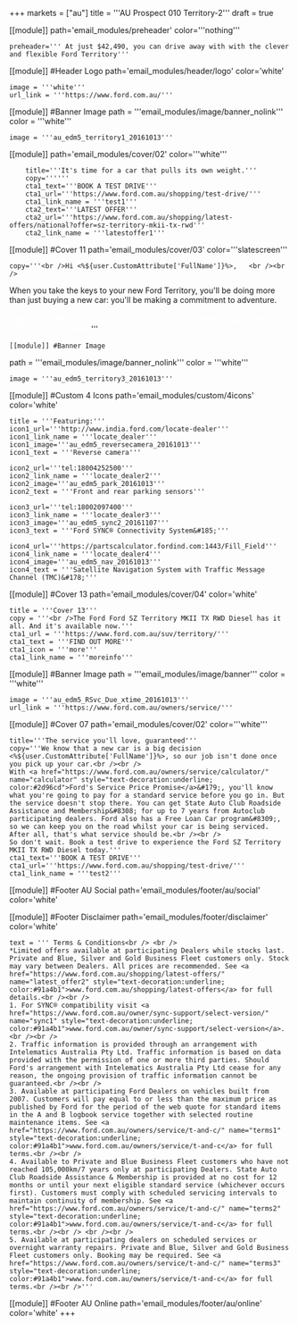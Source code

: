 +++
markets = ["au"]
title = '''AU Prospect 010 Territory-2'''
draft = true

[[module]]
path='email_modules/preheader'
color='''nothing'''

	preheader=''' At just $42,490, you can drive away with with the clever and flexible Ford Territory'''

[[module]] #Header Logo
path='email_modules/header/logo'
color='white'

	image = '''white'''
	url_link = '''https://www.ford.com.au/'''

[[module]] #Banner Image
path = '''email_modules/image/banner_nolink'''
color = '''white'''

	image = '''au_edm5_territory1_20161013'''

[[module]]
path='email_modules/cover/02'
color='''white'''

		title='''It's time for a car that pulls its own weight.'''
		copy=''''''
		cta1_text='''BOOK A TEST DRIVE'''
		cta1_url='''https://www.ford.com.au/shopping/test-drive/'''
		cta1_link_name = '''test1'''
		cta2_text='''LATEST OFFER'''
		cta2_url='''https://www.ford.com.au/shopping/latest-offers/national?offer=sz-territory-mkii-tx-rwd'''
		cta2_link_name = '''latestoffer1'''

[[module]] #Cover 11
path='email_modules/cover/03'
color='''slatescreen'''

	copy='''<br />Hi <%${user.CustomAttribute['FullName']}%>,	<br /><br />
When you take the keys to your new Ford Territory, you'll be doing more than just buying a new car: you'll be making a commitment to adventure.</span><br /><br />
<span style="font-size:16px; color:#FFFFFF; font-family:Arial, Helvetica, sans-serif ;">
Right now, the Ford SZ Territory MKII TX RWD Diesel is available at $42,490* Driveaway.</span>'''

	[[module]] #Banner Image
path = '''email_modules/image/banner_nolink'''
color = '''white'''

	image = '''au_edm5_territory3_20161013'''

[[module]] #Custom 4 Icons
path='email_modules/custom/4icons'
color='white'

	title = '''Featuring:'''
	icon1_url='''http://www.india.ford.com/locate-dealer'''
	icon1_link_name = '''locate_dealer'''
	icon1_image='''au_edm5_reversecamera_20161013'''
	icon1_text = '''Reverse camera'''

	icon2_url='''tel:18004252500'''
	icon2_link_name = '''locate_dealer2'''
	icon2_image='''au_edm5_park_20161013'''
	icon2_text = '''Front and rear parking sensors'''

	icon3_url='''tel:18002097400'''
	icon3_link_name = '''locate_dealer3'''
	icon3_image='''au_edm5_sync2_20161107'''
	icon3_text = '''Ford SYNC® Connectivity System&#185;'''

	icon4_url='''https://partscalculator.fordind.com:1443/Fill_Field'''
	icon4_link_name = '''locate_dealer4'''
	icon4_image='''au_edm5_nav_20161013'''
	icon4_text = '''Satellite Navigation System with Traffic Message Channel (TMC)&#178;'''

[[module]] #Cover 13
path='email_modules/cover/04'
color='white'

	title = '''Cover 13'''
	copy = '''<br />The Ford Ford SZ Territory MKII TX RWD Diesel has it all. And it's available now.'''
	cta1_url = '''https://www.ford.com.au/suv/territory/'''
	cta1_text = '''FIND OUT MORE'''
	cta1_icon = '''more'''
	cta1_link_name = '''moreinfo'''

[[module]] #Banner Image 
path = '''email_modules/image/banner'''
color = '''white'''

	image = '''au_edm5_RSvc_Due_xtime_20161013'''
	url_link = '''https://www.ford.com.au/owners/service/'''

[[module]] #Cover 07
path='email_modules/cover/02'
color='''white'''

	title='''The service you'll love, guaranteed'''
	copy='''We know that a new car is a big decision <%${user.CustomAttribute['FullName']}%>, so our job isn't done once you pick up your car.<br /><br />
	With <a href="https://www.ford.com.au/owners/service/calculator/" name="calculator" style="text-decoration:underline; color:#2d96cd">Ford's Service Price Promise</a>&#179;, you'll know what you're going to pay for a standard service before you go in. But the service doesn't stop there. You can get State Auto Club Roadside Assistance and Membership&#8308; for up to 7 years from Autoclub participating dealers. Ford also has a Free Loan Car program&#8309;, so we can keep you on the road whilst your car is being serviced. After all, that's what service should be.<br /><br />
	So don't wait. Book a test drive to experience the Ford SZ Territory MKII TX RWD Diesel today.'''
	cta1_text='''BOOK A TEST DRIVE'''
	cta1_url='''https://www.ford.com.au/shopping/test-drive/'''
	cta1_link_name = '''test2'''

[[module]] #Footer AU Social
path='email_modules/footer/au/social'
color='white'

[[module]] #Footer Disclaimer
path='email_modules/footer/disclaimer'
color='white'

	text = ''' Terms & Conditions<br /> <br />
	*Limited offers available at participating Dealers while stocks last. Private and Blue, Silver and Gold Business Fleet customers only. Stock may vary between Dealers. All prices are recommended. See <a href="https://www.ford.com.au/shopping/latest-offers/" name="latest_offer2" style="text-decoration:underline; color:#91a4b1">www.ford.com.au/shopping/latest-offers</a> for full details.<br /><br />
	1. For SYNC® compatibility visit <a href="https://www.ford.com.au/owner/sync-support/select-version/" name="sync1" style="text-decoration:underline; color:#91a4b1">www.ford.com.au/owner/sync-support/select-version</a>.<br /><br />
	2. Traffic information is provided through an arrangement with Intelematics Australia Pty Ltd. Traffic information is based on data provided with the permission of one or more third parties. Should Ford's arrangement with Intelematics Australia Pty Ltd cease for any reason, the ongoing provision of traffic information cannot be guaranteed.<br /><br />
	3. Available at participating Ford Dealers on vehicles built from 2007. Customers will pay equal to or less than the maximum price as published by Ford for the period of the web quote for standard items in the A and B logbook service together with selected routine maintenance items. See <a href="https://www.ford.com.au/owners/service/t-and-c/" name="terms1" style="text-decoration:underline; color:#91a4b1">www.ford.com.au/owners/service/t-and-c</a> for full terms.<br /><br />
	4. Available to Private and Blue Business Fleet customers who have not reached 105,000km/7 years only at participating Dealers. State Auto Club Roadside Assistance & Membership is provided at no cost for 12 months or until your next eligible standard service (whichever occurs first). Customers must comply with scheduled servicing intervals to maintain continuity of membership. See <a href="https://www.ford.com.au/owners/service/t-and-c/" name="terms2" style="text-decoration:underline; color:#91a4b1">www.ford.com.au/owners/service/t-and-c</a> for full terms.<br /><br /> <br /><br />
	5. Available at participating dealers on scheduled services or overnight warranty repairs. Private and Blue, Silver and Gold Business Fleet customers only. Booking may be required. See <a href="https://www.ford.com.au/owners/service/t-and-c/" name="terms3" style="text-decoration:underline; color:#91a4b1">www.ford.com.au/owners/service/t-and-c</a> for full terms.<br /><br />'''

[[module]] #Footer AU Online
path='email_modules/footer/au/online'
color='white'
+++
